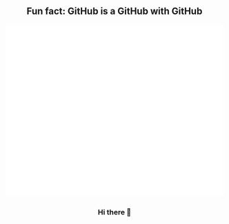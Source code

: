 

<!--
**arimogi/arimogi** is a ✨ _special_ ✨ repository because its `README.md` (this file) appears on your GitHub profile.

Here are some ideas to get you started:

- 🔭 I’m currently working on ...
- 🌱 I’m currently learning ...
- 👯 I’m looking to collaborate on ...
- 🤔 I’m looking for help with ...
- 💬 Ask me about ...
- 📫 How to reach me: ...
- 😄 Pronouns: ...
- ⚡ Fun fact: ...
-->



<div align="center">
  
  ## Fun fact: GitHub is a GitHub with GitHub <br />
  <img src="https://github.com/arimogi/arimogi/blob/main/arimogi-readme.svg" width="800" height="400" /><br />
  ### Hi there 👋
</div>
